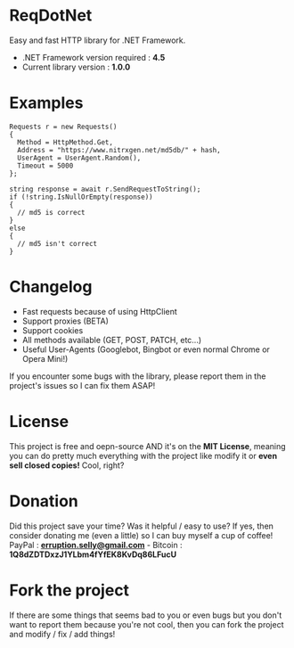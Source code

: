 # ReqDotNet
Easy and fast HTTP library for .NET Framework.

- .NET Framework version required : **4.5**
- Current library version : **1.0.0**

# Examples
````
Requests r = new Requests()
{
  Method = HttpMethod.Get,
  Address = "https://www.nitrxgen.net/md5db/" + hash,
  UserAgent = UserAgent.Random(),
  Timeout = 5000
};

string response = await r.SendRequestToString();
if (!string.IsNullOrEmpty(response))
{
  // md5 is correct
}
else
{
  // md5 isn't correct
}
````

# Changelog
- Fast requests because of using HttpClient
- Support proxies (BETA)
- Support cookies
- All methods available (GET, POST, PATCH, etc...)
- Useful User-Agents (Googlebot, Bingbot or even normal Chrome or Opera Mini!)

If you encounter some bugs with the library, please report them in the project's issues so I can fix them ASAP!

# License
This project is free and oepn-source AND it's on the **MIT License**, meaning you can do pretty much everything with the project like modify it or **even sell closed copies!** Cool, right?

# Donation
Did this project save your time? Was it helpful / easy to use? If yes, then consider donating me (even a little) so I can buy myself a cup of coffee!
PayPal : **erruption.selly@gmail.com** - Bitcoin : **1Q8dZDTDxzJ1YLbm4fYfEK8KvDq86LFucU**

# Fork the project
If there are some things that seems bad to you or even bugs but you don't want to report them because you're not cool, then you can fork the project and modify / fix / add things!
